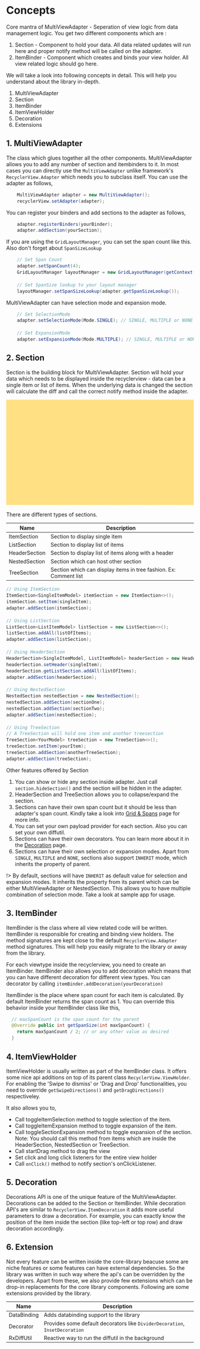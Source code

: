 # Concepts

Core mantra of MultiViewAdapter - Seperation of view logic from data management logic. You get two different components which are :

1. Section - Component to hold your data. All data related updates will run here and proper notify method will be called on the adapter.
2. ItemBinder - Component which creates and binds your view holder. All view related logic should go here.

We will take a look into following concepts in detail. This will help you understand about the library in-depth.

   1. MultiViewAdapter
   2. Section
   3. ItemBinder
   4. ItemViewHolder
   5. Decoration
   6. Extensions

## 1. MultiViewAdapter

The class which glues together all the other components. MultiViewAdapter allows you to add any number of section and itembinders to it. In most cases you can directly use the ```MultiViewAdapter``` unlike framework's ```RecyclerView.Adapter``` which needs you to subclass itself. You can use the adapter as follows,

```java
    MultiViewAdapter adapter = new MultiViewAdapter();
    recyclerView.setAdapter(adapter);
```
You can register your binders and add sections to the adapter as follows,
```java
    adapter.registerBinders(yourBinder);
    adapter.addSection(yourSection);
```
If you are using the ```GridLayoutManager```, you can set the span count like this. Also don't forget about ```SpanSizeLookup```
```java
    // Set Span Count
    adapter.setSpanCount(4);
    GridLayoutManager layoutManager = new GridLayoutManager(getContext(), 4);

    // Set SpanSize lookup to your layout manager
    layoutManager.setSpanSizeLookup(adapter.getSpanSizeLookup());
```
MultiViewAdapter can have selection mode and expansion mode.
```java
    // Set SelectionMode
    adapter.setSelectionMode(Mode.SINGLE); // SINGLE, MULTIPLE or NONE

    // Set ExpansionMode
    adapter.setExpansionMode(Mode.MULTIPLE); // SINGLE, MULTIPLE or NONE
```


## 2. Section

Section is the building block for MultiViewAdapter. Section will hold your data which needs to be displayed inside the recyclerview -  data can be a single item or list of items. When the underlying data is changed the section will calculate the diff and call the correct notify method inside the adapter.

![How Section Works GIF](/images/how-section-works.gif)

There are different types of sections.

|Name|Description|
|---|---|
|ItemSection|Section to display single item|
|ListSection|Section to display list of items|
|HeaderSection|Section to display list of items along with a header|
|NestedSection|Section which can host other section|
|TreeSection|Section which can display items in tree fashion. Ex: Comment list|

```java
// Using ItemSection
ItemSection<SingleItemModel> itemSection = new ItemSection<>();
itemSection.setItem(singleItem);
adapter.addSection(itemSection);

// Using ListSection
ListSection<ListItemModel> listSection = new ListSection<>();
listSection.addAll(listOfItems);
adapter.addSection(listSection);

// Using HeaderSection
HeaderSection<SingleItemModel, ListItemModel> headerSection = new HeaderSection<>();
headerSection.setHeader(singleItem);
headerSection.getListSection.addAll(listOfItems);
adapter.addSection(headerSection);

// Using NestedSection
NestedSection nestedSection = new NestedSection();
nestedSection.addSection(sectionOne);
nestedSection.addSection(sectionTwo);
adapter.addSection(nestedSection);

// Using TreeSection
// A TreeSection will hold one item and another treesection
TreeSection<YourModel> treeSection = new TreeSection<>();
treeSection.setItem(yourItem);
treeSection.addSection(anotherTreeSection);
adapter.addSection(treeSection);
```

Other features offered by Section

1. You can show or hide any section inside adapter. Just call ```section.hideSection()``` and the section will be hidden in the adapter.
2. HeaderSection and TreeSection allows you to collapse/expand the section.
3. Sections can have their own span count but it should be less than adapter's span count. Kindly take a look into [Grid & Spans](feature/spans.md) page for more info.
4. You can set your own payload provider for each section. Also you can set your own diffutil.
5. Sections can have their own decorators. You can learn more about it in the [Decoration](feature/decoration.md) page.
6. Sections can have their own selection or expansion modes. Apart from ```SINGLE```, ```MULTIPLE``` and ```NONE```, sections also support ```INHERIT``` mode, which inherits the property of parent.

!> By default, sections will have ```INHERIT``` as default value for selection and expansion modes. It inherits the property from its parent which can be either MultiViewAdapter or NestedSection. This allows you to have multiple combination of selection mode. Take a look at sample app for usage.

## 3. ItemBinder

ItemBinder is the class where all view related code will be written. ItemBinder is responsible for creating and binding view holders. The method signatures are kept close to the default ```RecyclerView.Adapter``` method signatures. This will help you easily migrate to the library or away from the library. 

For each viewtype inside the recyclerview, you need to create an ItemBinder. ItemBinder also allows you to add decoration which means that you can have different decoration for different view types. You can decorator by calling ```itemBinder.addDecoration(yourDecoration)```

ItemBinder is the place where span count for each item is calculated. By default ItemBinder returns the span count as 1. You can override this behavior inside your ItemBinder class like this,

```java
  // maxSpanCount is the span count for the parent
  @Override public int getSpanSize(int maxSpanCount) {
    return maxSpanCount / 2; // or any other value as desired
  }
```

## 4. ItemViewHolder

ItemViewHolder is usually written as part of the ItemBinder class. It offers some nice api additions on top of its parent class ```RecyclerView.ViewHolder```. For enabling the 'Swipe to dismiss' or 'Drag and Drop' functionalities, you need to override ```getSwipeDirections()``` and ```getDragDirections()``` respectiveley.

It also allows you to,
* Call toggleItemSelection method to toggle selection of the item.
* Call toggleItemExpansion method to toggle expansion of the item.
* Call toggleSectionExpansion method to toggle expansion of the section. Note: You should call this method from items which are inside the HeaderSection, NestedSection or TreeSection.
* Call startDrag method to drag the view
* Set click and long click listeners for the entire view holder
* Call ```onClick()``` method to notify section's onClickListener.

## 5. Decoration

Decorations API is one of the unique feature of the MultiViewAdapter. Decorations can be added to the Section or ItemBinder. While decoration API's are similar to ```RecyclerView.ItemDecoration``` it adds more useful parameters to draw a decoration. For example, you can exactly know the position of the item inside the section (like top-left or top row) and draw decoration accordingly.

## 6. Extension

Not every feature can be written inside the core-library beacuse some are niche features or some features can have external dependencies. So the library was written in such way where the api's can be overridden by the developers. Apart from these, we also provide few extensions which can be drop-in replacements for the core library components. Following are some extensions provided by the library.

|Name|Description|
|---|---|
|DataBinding|Adds databinding support to the library|
|Decorator|Provides some default decorators like ```DividerDecoration```, ```InsetDecoration```|
|RxDiffUtil|Reactive way to run the diffutil in the background|
